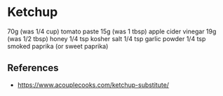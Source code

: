 Ketchup
=======

70g (was 1/4 cup) tomato paste
15g (was 1 tbsp) apple cider vinegar
19g (was 1/2 tbsp) honey
1/4 tsp kosher salt
1/4 tsp garlic powder
1/4 tsp smoked paprika (or sweet paprika)

References
----------

- https://www.acouplecooks.com/ketchup-substitute/
